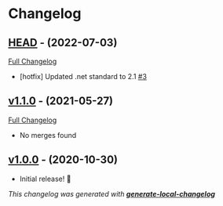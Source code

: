 # Changelog

## [HEAD](https://github.com/neogeek/PokerSharp/tree/HEAD) - (2022-07-03)

[Full Changelog](https://github.com/neogeek/PokerSharp/compare/v1.1.0...HEAD)

- [hotfix] Updated .net standard to 2.1 [#3](https://github.com/neogeek/PokerSharp/pull/3)

## [v1.1.0](https://github.com/neogeek/PokerSharp/tree/v1.1.0) - (2021-05-27)

[Full Changelog](https://github.com/neogeek/PokerSharp/compare/v1.0.0...v1.1.0)

- No merges found

## [v1.0.0](https://github.com/neogeek/PokerSharp/tree/v1.0.0) - (2020-10-30)

- Initial release! 🎉

_This changelog was generated with **[generate-local-changelog](https://github.com/neogeek/generate-local-changelog)**_
